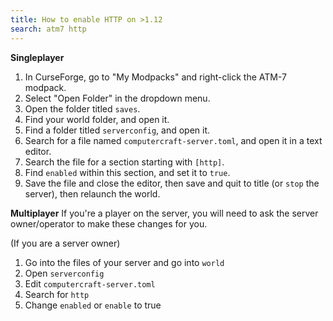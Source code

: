 ```yaml
---
title: How to enable HTTP on >1.12
search: atm7 http
---
```


**Singleplayer**
1. In CurseForge, go to "My Modpacks" and right-click the ATM-7 modpack.
2. Select "Open Folder" in the dropdown menu.
3. Open the folder titled `saves`.
4. Find your world folder, and open it.
5. Find a folder titled `serverconfig`, and open it.
6. Search for a file named `computercraft-server.toml`, and open it in a text editor.
7. Search the file for a section starting with `[http]`.
8. Find `enabled` within this section, and set it to `true`.
9. Save the file and close the editor, then save and quit to title (or `stop` the server), then relaunch the world.

**Multiplayer**
If you're a player on the server, you will need to ask the server owner/operator to make these changes for you. 

(If you are a server owner)
1. Go into the files of your server and go into ``world``
2. Open ``serverconfig``
3. Edit ``computercraft-server.toml``
4. Search for ``http``
5. Change ``enabled`` or ``enable`` to true
